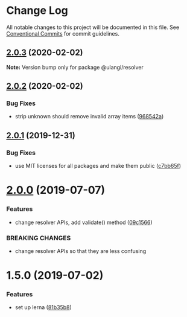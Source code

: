 # Change Log

All notable changes to this project will be documented in this file.
See [Conventional Commits](https://conventionalcommits.org) for commit guidelines.

## [2.0.3](https://github.com/minhloi/typescript-libs/compare/@ulangi/resolver@2.0.2...@ulangi/resolver@2.0.3) (2020-02-02)

**Note:** Version bump only for package @ulangi/resolver





## [2.0.2](https://github.com/minhloi/typescript-libs/compare/@ulangi/resolver@2.0.1...@ulangi/resolver@2.0.2) (2020-02-02)


### Bug Fixes

* strip unknown should remove invalid array items ([968542a](https://github.com/minhloi/typescript-libs/commit/968542a831f28689be96733b49c0c0602ce2938d))





## [2.0.1](https://github.com/minhloi/typescript-libs/compare/@ulangi/resolver@2.0.0...@ulangi/resolver@2.0.1) (2019-12-31)


### Bug Fixes

* use MIT licenses for all packages and make them public ([c7bb65f](https://github.com/minhloi/typescript-libs/commit/c7bb65fefbc5f839b9c65311fdddc053cf9da241))





# [2.0.0](https://github.com/minhloi/typescript-libs/compare/@ulangi/resolver@1.5.0...@ulangi/resolver@2.0.0) (2019-07-07)


### Features

* change resolver APIs, add validate() method ([09c1566](https://github.com/minhloi/typescript-libs/commit/09c1566))


### BREAKING CHANGES

* change resolver APIs so that they are less confusing





# 1.5.0 (2019-07-02)


### Features

* set up lerna ([81b35b8](https://github.com/minhloi/typescript-libs/commit/81b35b8))
